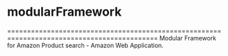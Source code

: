 # modularFramework

============================================================================================
Modular Framework for Amazon Product search - Amazon Web Application.
